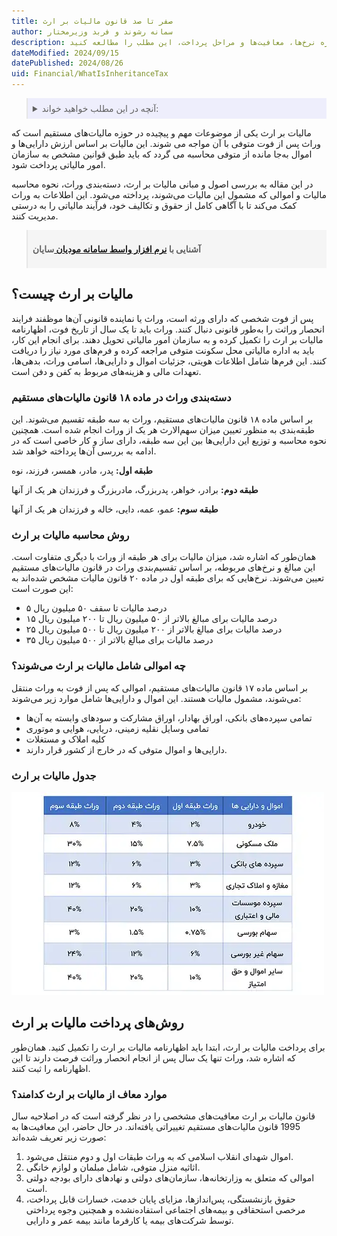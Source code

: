 ```yaml
---
title: صفر تا صد قانون مالیات بر ارث
author: سمانه رشوند و فربد وزیرمختار
description: مالیات بر ارث، مالیاتی است که بر اساس ارزش دارایی‌ها و اموال به ارث رسیده از فرد متوفی تعیین می‌شود. این مالیات شامل قوانین و مقررات خاصی است که نحوه محاسبه و پرداخت آن را مشخص می‌کند. برای کسب اطلاعات بیشتر درباره نرخ‌ها، معافیت‌ها و مراحل پرداخت، این مطلب را مطالعه کنید.
dateModified: 2024/09/15
datePublished: 2024/08/26
uid: Financial/WhatIsInheritanceTax
---
```



<blockquote style="background-color:#eeeefc; padding:0.5rem">

<details>
  <summary>آنچه در این مطلب خواهید خواند:</summary>
  <ul>
    <li>مالیات بر ارث چیست؟</li>
    <li>دسته‌بندی وراث در ماده ۱۸ قانون مالیات‌های مستقیم</li>
    <li>روش محاسبه مالیات بر ارث</li>
    <li>چه اموالی شامل مالیات بر ارث می‌شوند؟</li>
    <li>جدول مالیات بر ارث</li>
    <li>روش‌های پرداخت مالیات بر ارث</li>
    <li>موارد معاف از مالیات بر ارث کدامند؟</li>
  </ul>
</details>

</blockquote>

مالیات بر ارث یکی از موضوعات مهم و پیچیده در حوزه مالیات‌های مستقیم است که وراث پس از فوت متوفی با آن مواجه می شوند. این مالیات بر اساس ارزش دارایی‌ها و اموال به‌جا مانده از متوفی محاسبه می گردد که باید طبق قوانین مشخص به سازمان امور مالیاتی پرداخت شود.

 در این مقاله به بررسی اصول و مبانی مالیات بر ارث، دسته‌بندی وراث، نحوه محاسبه مالیات و اموالی که مشمول این مالیات می‌شوند، پرداخته می‌شود. این اطلاعات به وراث کمک می‌کند تا با آگاهی کامل از حقوق و تکالیف خود، فرآیند مالیاتی را به درستی مدیریت کنند.

<blockquote style="background-color:#f5f5f5; padding:0.5rem">
<p><strong>آشنایی با <a href="https://www.hooshkar.com/Software/Sayan/Module/TpTaxGov" target="_blank">نرم افزار واسط سامانه مودیان
</a> سایان</strong></p></blockquote>


## مالیات بر ارث چیست؟

پس از فوت شخصی که دارای ورثه است، وراث یا نماینده قانونی آن‌ها موظفند فرایند انحصار وراثت را به‌طور قانونی دنبال کنند. وراث باید تا یک سال از تاریخ فوت، اظهارنامه مالیات بر ارث را تکمیل کرده و به سازمان امور مالیاتی تحویل دهند. برای انجام این کار، باید به اداره مالیاتی محل سکونت متوفی مراجعه کرده و فرم‌های مورد نیاز را دریافت کنند. این فرم‌ها شامل اطلاعات هویتی، جزئیات اموال و دارایی‌ها، اسامی وراث، بدهی‌ها، تعهدات مالی و هزینه‌های مربوط به کفن و دفن است.

### دسته‌بندی وراث در ماده ۱۸ قانون مالیات‌های مستقیم
بر اساس ماده ۱۸ قانون مالیات‌های مستقیم، وراث به سه طبقه تقسیم می‌شوند. این طبقه‌بندی به منظور تعیین میزان سهم‌الارث هر یک از وراث انجام شده است. همچنین نحوه محاسبه و توزیع این دارایی‌ها بین این سه طبقه، دارای ساز و کار خاصی است که در ادامه به بررسی آن‌ها پرداخته خواهد شد.

**طبقه اول:** پدر، مادر، همسر، فرزند، نوه

**طبقه دوم:** برادر، خواهر، پدربزرگ، مادربزرگ و فرزندان هر یک از آنها

**طبقه سوم:** عمو، عمه، دایی، خاله و فرزندان هر یک از آنها

### روش محاسبه مالیات بر ارث

همان‌طور که اشاره شد، میزان مالیات برای هر طبقه از وراث با دیگری متفاوت است. این مبالغ و نرخ‌های مربوطه، بر اساس تقسیم‌بندی وراث در قانون مالیات‌های مستقیم تعیین می‌شوند. نرخ‌هایی که برای طبقه اول در ماده ۲۰ قانون مالیات مشخص شده‌اند به این صورت است:

- ۵ درصد مالیات تا سقف ۵۰ میلیون ریال
- ۱۵ درصد مالیات برای مبالغ بالاتر از ۵۰ میلیون ریال تا ۲۰۰ میلیون ریال
- ۲۵ درصد مالیات برای مبالغ بالاتر از ۲۰۰ میلیون ریال تا ۵۰۰ میلیون ریال
- ۳۵ درصد مالیات برای مبالغ بالاتر از ۵۰۰ میلیون ریال

### چه اموالی شامل مالیات بر ارث می‌شوند؟

بر اساس ماده ۱۷ قانون مالیات‌های مستقیم، اموالی که پس از فوت به وراث منتقل می‌شوند، مشمول مالیات هستند. این اموال و دارایی‌ها شامل موارد زیر می‌شوند:

- تمامی سپرده‌های بانکی، اوراق بهادار، اوراق مشارکت و سودهای وابسته به آن‌ها
- تمامی وسایل نقلیه زمینی، دریایی، هوایی و موتوری
- کلیه املاک و مستغلات
- دارایی‌ها و اموال متوفی که در خارج از کشور قرار دارند.

### جدول مالیات بر ارث

![جدول مالیات بر ارث](./Images/InheritanceTaxTable.webp)

## روش‌های پرداخت مالیات بر ارث

برای پرداخت مالیات بر ارث، ابتدا باید اظهارنامه مالیات بر ارث را تکمیل کنید. همان‌طور که اشاره شد، وراث تنها یک سال پس از انجام انحصار وراثت فرصت دارند تا این اظهارنامه را ثبت کنند.

### موارد معاف از مالیات بر ارث کدامند؟
قانون مالیات بر ارث معافیت‌های مشخصی را در نظر گرفته است که در اصلاحیه سال 1995 قانون مالیات‌های مستقیم تغییراتی یافته‌اند. در حال حاضر، این معافیت‌ها به صورت زیر تعریف شده‌اند:

1. اموال شهدای انقلاب اسلامی که به وراث طبقات اول و دوم منتقل می‌شود.
2. اثاثیه منزل متوفی، شامل مبلمان و لوازم خانگی.
3. اموالی که متعلق به وزارتخانه‌ها، سازمان‌های دولتی و نهادهای دارای بودجه دولتی است.
4. حقوق بازنشستگی، پس‌اندازها، مزایای پایان خدمت، خسارات قابل پرداخت، مرخصی استحقاقی و بیمه‌های اجتماعی استفاده‌نشده و همچنین وجوه پرداختی توسط شرکت‌های بیمه یا کارفرما مانند بیمه عمر و دارایی.